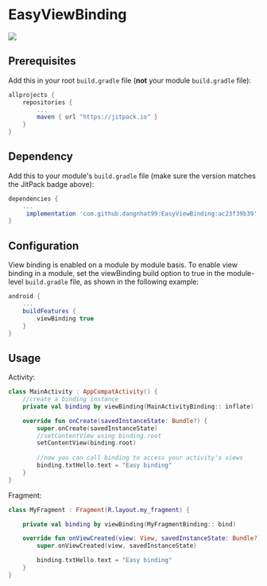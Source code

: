 # EasyViewBinding

[![](https://jitpack.io/v/dangnhat99/EasyViewBinding.svg)](https://jitpack.io/#dangnhat99/EasyViewBinding)

## Prerequisites

Add this in your root `build.gradle` file (**not** your module `build.gradle` file):

```gradle
allprojects {
	repositories {
		...
		maven { url "https://jitpack.io" }
	}
}
```

## Dependency

Add this to your module's `build.gradle` file (make sure the version matches the JitPack badge above):

```gradle
dependencies {
	...
	 implementation 'com.github.dangnhat99:EasyViewBinding:ac23f39b39'
}
```

## Configuration

View binding is enabled on a module by module basis. 
To enable view binding in a module, set the viewBinding build option to true in the 
module-level `build.gradle` file, as shown in the following example:

```gradle
android {
    ...
    buildFeatures {
        viewBinding true
    }
}
```


## Usage

Activity:

``` kotlin
class MainActivity : AppCompatActivity() {
    //create a binding instance
    private val binding by viewBinding(MainActivityBinding:: inflate)

    override fun onCreate(savedInstanceState: Bundle?) {
        super.onCreate(savedInstanceState)
        //setContentView using binding.root
        setContentView(binding.root)
        
        //now you can call binding to access your activity's views
        binding.txtHello.text = "Easy binding"
    }
}
```
Fragment:

``` kotlin
class MyFragment : Fragment(R.layout.my_fragment) {

    private val binding by viewBinding(MyFragmentBinding:: bind)

    override fun onViewCreated(view: View, savedInstanceState: Bundle?) {
        super.onViewCreated(view, savedInstanceState)

        binding.txtHello.text = "Easy binding"
    }
}
```
